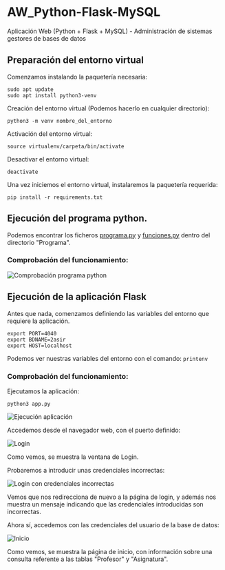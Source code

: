 # AW_Python-Flask-MySQL
Aplicación Web (Python + Flask + MySQL) - Administración de sistemas gestores de bases de datos

## Preparación del entorno virtual

Comenzamos instalando la paquetería necesaria:

```
sudo apt update
sudo apt install python3-venv
```

Creación del entorno virtual (Podemos hacerlo en cualquier directorio):

`python3 -m venv nombre_del_entorno`

Activación del entorno virtual:

`source virtualenv/carpeta/bin/activate`

Desactivar el entorno virtual:

`deactivate`

Una vez iniciemos el entorno virtual, instalaremos la paquetería requerida:

`pip install -r requirements.txt`

## Ejecución del programa python.

Podemos encontrar los ficheros [programa.py](Programa/programa.py) y [funciones.py](Programa/funciones.py) dentro del directorio "Programa".

### Comprobación del funcionamiento:

![Comprobación programa python](Programa/img/Ejecución-programa(Pruebas).png)

## Ejecución de la aplicación Flask

Antes que nada, comenzamos definiendo las variables del entorno que requiere la aplicación.

```
export PORT=4040
export BDNAME=2asir
export HOST=localhost 
```

Podemos ver nuestras variables del entorno con el comando:
`printenv`

### Comprobación del funcionamiento:

Ejecutamos la aplicación:

`python3 app.py`

![Ejecución aplicación](Aplicación-Flask/img/Iniciamos_app.png)

Accedemos desde el navegador web, con el puerto definido:

![Login](Aplicación-Flask/img/login.png)

Como vemos, se muestra la ventana de Login.

Probaremos a introducir unas credenciales incorrectas:

![Login con credenciales incorrectas](Aplicación-Flask/img/login_credenciales_incorrectas.png)

Vemos que nos redirecciona de nuevo a la página de login, y además nos muestra un mensaje indicando que las credenciales introducidas son incorrectas.

Ahora sí, accedemos con las credenciales del usuario de la base de datos:

![Inicio](Aplicación-Flask/img/inicio.png)

Como vemos, se muestra la página de inicio, con información sobre una consulta referente a las tablas "Profesor" y "Asignatura".



